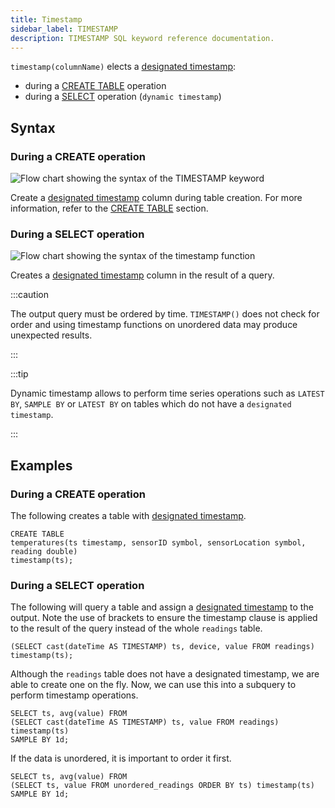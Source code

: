 ```yaml
---
title: Timestamp
sidebar_label: TIMESTAMP
description: TIMESTAMP SQL keyword reference documentation.
---
```


`timestamp(columnName)` elects a
[designated timestamp](/docs/concept/designated-timestamp/):

- during a [CREATE TABLE](/docs/reference/sql/create-table/#timestamp) operation
- during a [SELECT](/docs/reference/sql/select/) operation (`dynamic timestamp`)

## Syntax

### During a CREATE operation

![Flow chart showing the syntax of the TIMESTAMP keyword](/img/docs/diagrams/timestamp.svg)

Create a [designated timestamp](/docs/concept/designated-timestamp/) column
during table creation. For more information, refer to the
[CREATE TABLE](/docs/reference/sql/create-table/) section.

### During a SELECT operation

![Flow chart showing the syntax of the timestamp function](/img/docs/diagrams/dynamicTimestamp.svg)

Creates a [designated timestamp](/docs/concept/designated-timestamp/) column in
the result of a query.

:::caution

The output query must be ordered by time. `TIMESTAMP()` does not check for order
and using timestamp functions on unordered data may produce unexpected results.

:::

:::tip

Dynamic timestamp allows to perform time series operations such as `LATEST BY`,
`SAMPLE BY` or `LATEST BY` on tables which do not have a `designated timestamp`.

:::

## Examples

### During a CREATE operation

The following creates a table with
[designated timestamp](/docs/concept/designated-timestamp/).

```questdb-sql title="Create table"
CREATE TABLE
temperatures(ts timestamp, sensorID symbol, sensorLocation symbol, reading double)
timestamp(ts);
```

### During a SELECT operation

The following will query a table and assign a
[designated timestamp](/docs/concept/designated-timestamp/) to the output. Note
the use of brackets to ensure the timestamp clause is applied to the result of
the query instead of the whole `readings` table.

```questdb-sql title="Dynamic timestamp"
(SELECT cast(dateTime AS TIMESTAMP) ts, device, value FROM readings) timestamp(ts);
```

Although the `readings` table does not have a designated timestamp, we are able
to create one on the fly. Now, we can use this into a subquery to perform
timestamp operations.

```questdb-sql title="Dynamic timestamp subquery"
SELECT ts, avg(value) FROM
(SELECT cast(dateTime AS TIMESTAMP) ts, value FROM readings) timestamp(ts)
SAMPLE BY 1d;
```

If the data is unordered, it is important to order it first.

```questdb-sql title="Dynamic timestamp - unordered data"
SELECT ts, avg(value) FROM
(SELECT ts, value FROM unordered_readings ORDER BY ts) timestamp(ts)
SAMPLE BY 1d;
```
